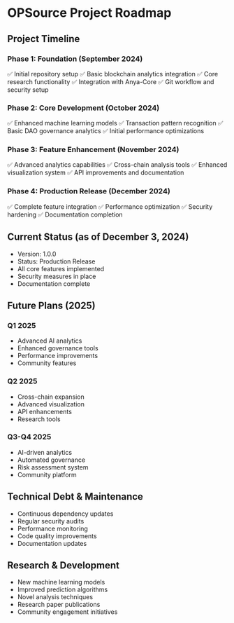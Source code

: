 # OPSource Project Roadmap

## Project Timeline

### Phase 1: Foundation (September 2024)
✅ Initial repository setup
✅ Basic blockchain analytics integration
✅ Core research functionality
✅ Integration with Anya-Core
✅ Git workflow and security setup

### Phase 2: Core Development (October 2024)
✅ Enhanced machine learning models
✅ Transaction pattern recognition
✅ Basic DAO governance analytics
✅ Initial performance optimizations

### Phase 3: Feature Enhancement (November 2024)
✅ Advanced analytics capabilities
✅ Cross-chain analysis tools
✅ Enhanced visualization system
✅ API improvements and documentation

### Phase 4: Production Release (December 2024)
✅ Complete feature integration
✅ Performance optimization
✅ Security hardening
✅ Documentation completion

## Current Status (as of December 3, 2024)
- Version: 1.0.0
- Status: Production Release
- All core features implemented
- Security measures in place
- Documentation complete

## Future Plans (2025)
### Q1 2025
- Advanced AI analytics
- Enhanced governance tools
- Performance improvements
- Community features

### Q2 2025
- Cross-chain expansion
- Advanced visualization
- API enhancements
- Research tools

### Q3-Q4 2025
- AI-driven analytics
- Automated governance
- Risk assessment system
- Community platform

## Technical Debt & Maintenance
- Continuous dependency updates
- Regular security audits
- Performance monitoring
- Code quality improvements
- Documentation updates

## Research & Development
- New machine learning models
- Improved prediction algorithms
- Novel analysis techniques
- Research paper publications
- Community engagement initiatives
